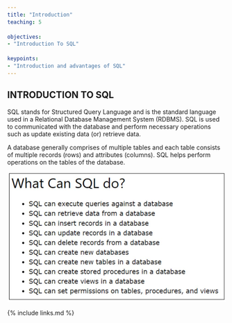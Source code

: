 ```yaml
---
title: "Introduction"
teaching: 5

objectives:
- "Introduction To SQL"

keypoints:
- "Introduction and advantages of SQL"
---
```


## INTRODUCTION TO SQL

SQL stands for Structured Query Language and is the standard language used in a
Relational Database Management System (RDBMS). SQL is used to communicated with the
database and perform necessary operations such as update existing data (or) retrieve data.


A database generally comprises of multiple tables and each table consists of multiple
records (rows) and attributes (columns). SQL helps perform operations on the tables of the
database.

![Intro_1](../fig/Intro_1.JPG)

{% include links.md %}
